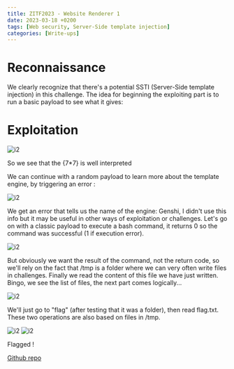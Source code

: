 ```yaml
---
title: ZITF2023 - Website Renderer 1
date: 2023-03-18 +0200
tags: [Web security, Server-Side template injection]
categories: [Write-ups]
---
```


# Reconnaissance

We clearly recognize that there's a potential SSTI (Server-Side template injection) in this challenge. The idea for beginning the exploiting part is to run a basic payload to see what it gives:

 # Exploitation

![i2](../../assets/zitf2023/6.jpg)

So we see that the {7*7} is well interpreted

We can continue with a random payload to learn more about the template engine, by triggering an error :

![i2](../../assets/zitf2023/7.jpg)

We get an error that tells us the name of the engine: Genshi, I didn't use this info but it may be useful in other ways of exploitation or challenges.
Let's go on with a classic payload to execute a bash command, it returns 0 so the command was successful (1 if execution error).

![i2](../../assets/zitf2023/8.jpg)

But obviously we want the result of the command, not the return code, so we'll rely on the fact that /tmp is a folder where we can very often write files in challenges. Finally we read the content of this file we have just written.
Bingo, we see the list of files, the next part comes logically...

![i2](../../assets/zitf2023/9.jpg)

We'll just go to "flag" (after testing that it was a folder), then read flag.txt. These two operations are also based on files in /tmp.

![i2](../../assets/zitf2023/10.jpg)
![i2](../../assets/zitf2023/11.jpg)

Flagged !

[Github repo](https://github.com/yaceno/ZITF2023/tree/main/Website%20Renderer%201)